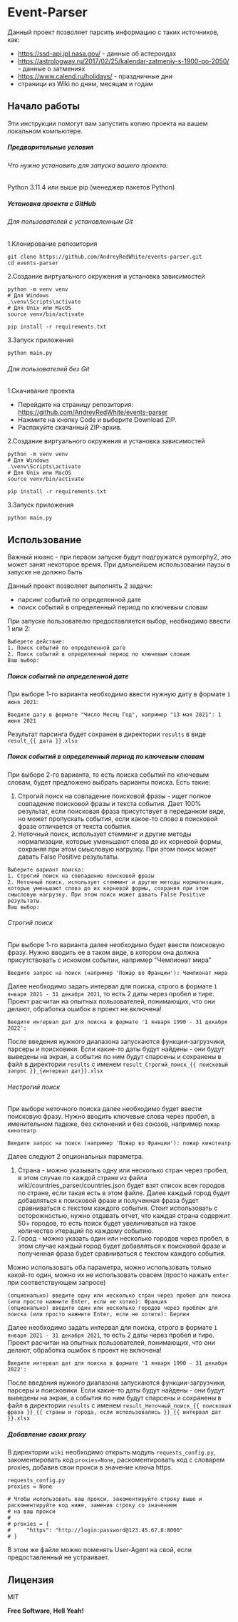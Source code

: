# Event-Parser

Данный проект позволяет парсить информацию с таких источников, как:

- https://ssd-api.jpl.nasa.gov/ - данные об астероидах
- https://astrologway.ru/2017/02/25/kalendar-zatmeniy-s-1900-po-2050/ - данные о затмениях
- https://www.calend.ru/holidays/ - праздничные дни
- страници из Wiki по дням, месяцам и годам


## Начало работы
Эти инструкции помогут вам запустить копию проекта на вашем локальном компьютере.

##### Предварительные условия
###### Что нужно установить для запуска вашего проекта:

 Python 3.11.4 или выше
 pip (менеджер пакетов Python)

##### Установка проекта с GitHub
###### Для пользователей с установленным Git

1.Клонирование репозитория
```
git clone https://github.com/AndreyRedWhite/events-parser.git
cd events-parser
```
2.Создание виртуального окружения и установка зависимостей
```
python -m venv venv
# Для Windows
.\venv\Scripts\activate
# Для Unix или MacOS
source venv/bin/activate

pip install -r requirements.txt
```
3.Запуск приложения
```
python main.py
```
###### Для пользователей без Git
1.Скачивание проекта

 - Перейдите на страницу репозитория: https://github.com/AndreyRedWhite/events-parser
 - Нажмите на кнопку Code и выберите Download ZIP.
 - Распакуйте скачанный ZIP-архив.
 
2.Создание виртуального окружения и установка зависимостей
```
python -m venv venv
# Для Windows
.\venv\Scripts\activate
# Для Unix или MacOS
source venv/bin/activate

pip install -r requirements.txt
```

3.Запуск приложения
```
python main.py
```

## Использование
Важный нюанс - при первом запуске будут подгружатся pymorphy2, это может занят некоторое время. При дальнейшем использовании паузы в запуске не должно быть

Данный проект позволяет выполнять 2 задачи:
- парсинг событий по определенной дате
- поиск событий в определенный период по ключевым словам

При запуске пользователю предоставляется выбор, необходимо ввести 1 или 2:
```
Выберете действие:
1. Поиск событий по определенной дате
2. Поиск событий в определенный период по ключевым словам
Ваш выбор: 
```
##### Поиск событий по определенной дате
При выборе 1-го варианта необходимо ввести нужную дату в формате `1 июня 2021`:
```
Введите дату в формате "Число Месяц Год", например "13 мая 2021": 1 июня 2021
```
Результат парсинга будет сохранен в директории `results` в виде `result_{{ дата }}.xlsx`

##### Поиск событий в определенный период по ключевым словам
При выборе 2-го варианта, то есть поиска событий по ключевым словам, будет предложено выбрать варианты поиска. Есть такие:
1. Строгий поиск на совпадение поисковой фразы - ищет полное совпадение поисковой фразы и текста события. Дает 100% результат, если поисковая фраза присутствует в переданном виде, но может пропускать события, если какое-то слово в поисковой фразе отличается от текста события.
2. Неточный поиск, использует стемминг и другие методы нормализации, которые уменьшают слова до их корневой формы, сохраняя при этом смысловую нагрузку. При этом поиск может давать False Positive результаты.
```
Выберите вариант поиска:
1. Строгий поиск на совпадение поисковой фразы
2. Неточный поиск, использует стемминг и другие методы нормализации, которые уменьшают слова до их корневой формы, сохраняя при этом смысловую нагрузку. При этом поиск может давать False Positive результаты.
Ваш выбор: 
```
###### Строгий поиск
При выборе 1-го варианта далее необходимо будет ввести поисковую фразу. Нужно вводить ее в таком виде, в котором она должна присутствовать с искомом событии, например "Чемпионат мира"
```
Введите запрос на поиск (например 'Пожар во Франции'): Чемпионат мира
```
Далее необходимо задать интервал для поиска, строго в формате `1 января 2021 - 31 декабря 2021`, то есть 2 даты через пробел и тире. Проект расчитан на опытных пользователей, понимающих, что они делают, обработка ошибок в проект не включена!
```
Введите интервал дат для поиска в формате '1 января 1990 - 31 декабря 2022':
```
После введения нужного диапазона запускаются функции-загрузчики, парсеры и поисковики. Если какие-то даты будут найдены - они будут выведены на экран, а события по ним будут спарсены и сохранены в файл в директории `results` с именем `result_Строгий_поиск_{{ поисковый запрос }}_{интервал дат}}.xlsx`

###### Нестрогий поиск
При выборе неточного поиска далее необходимо будет ввести поисковую фразу. Нужно вводить ключевые слова через пробел, в именительном падеже, без склонений и без союзов, например `пожар кинотеатр`
```
Введите запрос на поиск (например 'Пожар во Франции'): пожар кинотеатр
```
Далее следуют 2 опциональных параметра.
1. Страна - можно указывать одну или несколько стран через пробел, в этом случае по каждой стране из файла wiki/countries_parser/countries.json будет взят список всех городов по стране, если такая есть в этом файле. Далее каждый город будет добавляться к поисковой фразе и полученная фраза будет сравниваться с текстом каждого события. Стоит использовать с осторожностью, нужно отдавать отчет, что каждая страна содержит 50+ городов, то есть поиск будет увеличиваться на такое количество итераций по каждому событию.
2. Город - можно указать один или несколько городов через пробел, в этом случае каждый город будет добавляться к поисковой фразе и полученная фраза будет сравниваться с текстом каждого события.

Можно использовать оба параметра, можно использовать только какой-то один, можно их не использовать совсем (просто нажать `enter` при соответствующем запросе)
```
(опционально) введите одну или несколько стран через пробел для поиска (или просто нажмите Enter, если не хотие): Франция
(опционально) введите один или несколько городов через проблем для поиска (или просто нажмите Enter, если не хотите): Берлин
```

Далее необходимо задать интервал для поиска, строго в формате `1 января 2021 - 31 декабря 2021`, то есть 2 даты через пробел и тире. Проект расчитан на опытных пользователей, понимающих, что они делают, обработка ошибок в проект не включена!
```
Введите интервал дат для поиска в формате '1 января 1990 - 31 декабря 2022':
```
После введения нужного диапазона запускаются функции-загрузчики, парсеры и поисковики. Если какие-то даты будут найдены - они будут выведены на экран, а события по ним будут спарсены и сохранены в файл в директории `results` с именем `result_Неточный_поиск_{{ поисковая фраза }}_{{ страны и города, если использовались }}_{{ интервал дат }}.xlsx`

##### Добавление своих proxy
В директории `wiki` необходимо открыть модуль `requests_config.py`, закоментировать код `proxies=None`, раскоментировать код с словарем proxies, добавив свои прокси в значение ключа https.

```
requests_config.py
proxies = None

# Чтобы использовать ваш прокси, закоментируйте строку выше и раскоментируйте код ниже, заменив строку со значением
# на ваш прокси
#
# proxies = {
#     "https": "http://login:password@123.45.67.8:8000"
# }
```
В этом же файле можно поменять User-Agent на свой, если предоставленный не устраивает.


## Лицензия

MIT

**Free Software, Hell Yeah!**


